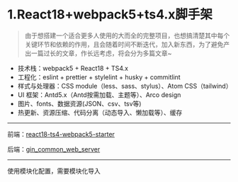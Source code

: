 # 1.React18+webpack5+ts4.x脚手架

>由于想搭建一个适合更多人使用的大而全的完整项目，也想搞清楚其中每个关键环节和依赖的作用，且会随着时间不断迭代，加入新东西，为了避免产出一篇过长的文章，作长远考虑，将会分为多篇文章~

- 技术栈：webpack5 + React18 + TS4.x
- 工程化：eslint + prettier + stylelint + husky + commitlint
- 样式与处理器：CSS module（less、sass、stylus）、Atom CSS（tailwind）
- UI 框架：Antd5.x（Antd按需加载、主题等）、Arco design
- 图片、fonts、数据资源(JSON、csv、tsv等)
- 热更新、资源压缩、代码分离（动态导入、懒加载等）、缓存

***

前端：[react18-ts4-webpack5-starter](https://github.com/ian-kevin126/react18-ts4-webpack5-starter)

后端：[gin_common_web_server](https://github.com/ian-kevin126/gin_common_web_server)

***

<!-- css-loader -->
使用模块化配置，需要模块化导入